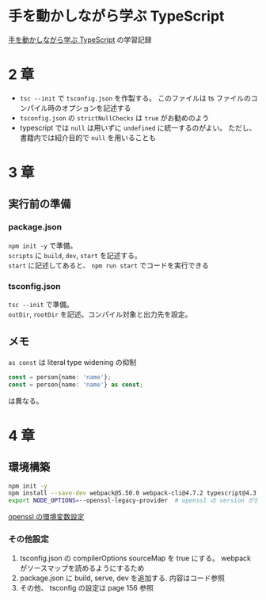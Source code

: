 # 手を動かしながら学ぶ TypeScript

[手を動かしながら学ぶ TypeScript](https://amzn.to/3ZtNwUH) の学習記録

# 2 章

- `tsc --init` で `tsconfig.json` を作製する。 このファイルは ts ファイルのコンパイル時のオプションを記述する
- `tsconfig.json` の `strictNullChecks` は `true` がお勧めのよう
- typescript では `null` は用いずに `undefined` に統一するのがよい。 ただし、書籍内では紹介目的で `null` を用いることも

# 3 章

## 実行前の準備

### package.json

`npm init -y` で準備。  
`scripts` に `build`, `dev`, `start` を記述する。  
`start` に記述してあると、 `npm run start` でコードを実行できる

### tsconfig.json

`tsc --init` で準備。  
`outDir`, `rootDir` を記述。コンパイル対象と出力先を設定。

## メモ

`as const` は literal type widening の抑制

```typescript
const = person{name: 'name'};
const = person{name: 'name'} as const;
```

は異なる。

# 4 章

## 環境構築

```bash
npm init -y
npm install --save-dev webpack@5.50.0 webpack-cli@4.7.2 typescript@4.3.5 ts-loader@9.2.5 serve@12.0.0
export NODE_OPTIONS=--openssl-legacy-provider  # openssl の version が合わないから怒られるので対応
```

[openssl の環境変数設定](https://zenn.dev/yogarasu/articles/425732ff408d06)

### その他設定

1. tsconfig.json の compilerOptions sourceMap を true にする。 webpack がソースマップを読めるようにするため
2. package.json に build, serve, dev を追加する. 内容はコード参照
3. その他、 tsconfig の設定は page 156 参照
